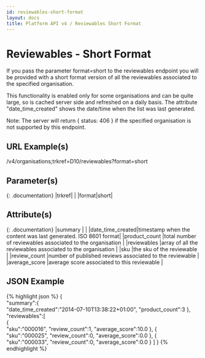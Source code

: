 ```yaml
---
id: reviewables-short-format
layout: docs
title: Platform API v4 / Reviewables Short Format
---
```


# Reviewables - Short Format
If you pass the parameter format=short to the reviewables endpoint you will be provided with
a short format version of all the reviewables associated to the specified organisation. 

This functionality is enabled only for some organisations and can be quite large, so is cached
server side and refreshed on a daily basis. The attribute "date_time_created" shows the
date/time when the list was last generated. 

Note: The server will return { status: 406 } if the specified organisation is not supported
by this endpoint.

## URL Example(s)
/v4/organisations;trkref=D10/reviewables?format=short

## Parameter(s)

{: .documentation}
|trkref|     |
|format|short|

## Attribute(s)

{: .documentation}
|summary                                        |                                                              |
|<span class="indent-1">date_time_created</span>|timestamp when the content was last generated. ISO 8601 format|
|<span class="indent-1">product_count</span>    |total number of reviewables associated to the organisation    |
|reviewables                                    |array of all the reviewables associated to the organisation   |
|<span class="indent-1">sku</span>              |the sku of the reviewable                                     |
|<span class="indent-1">review_count</span>     |number of published reviews associated to the reviewable      |
|<span class="indent-1">average_score</span>    |average score associated to this reviewable                   |



## JSON Example
{% highlight json %}
{  
   "summary":{  
      "date_time_created":"2014-07-10T13:38:22+01:00",
      "product_count":3
   },
   "reviewables":[  
      {  
         "sku":"000016",
         "review_count":1,
         "average_score":10.0
      },
      {  
         "sku":"000025",
         "review_count":0,
         "average_score":0.0
      },
      {  
         "sku":"000033",
         "review_count":0,
         "average_score":0.0
      }
   ]
}
{% endhighlight %}
